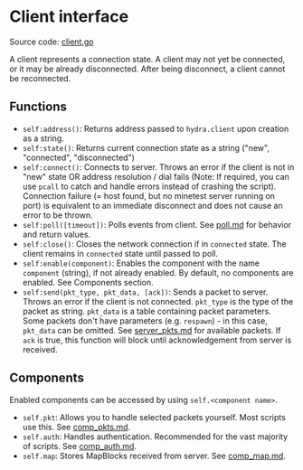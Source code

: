 # Client interface
Source code: [client.go](../client.go)

A client represents a connection state. A client may not yet be connected, or it may be already disconnected.
After being disconnect, a client cannot be reconnected.

## Functions

- `self:address()`: Returns address passed to `hydra.client` upon creation as a string.
- `self:state()`: Returns current connection state as a string ("new", "connected", "disconnected")
- `self:connect()`: Connects to server. Throws an error if the client is not in "new" state OR address resolution / dial fails (Note: If required, you can use `pcall` to catch and handle errors instead of crashing the script). Connection failure (= host found, but no minetest server running on port) is equivalent to an immediate disconnect and does not cause an error to be thrown.
- `self:poll([timeout])`: Polls events from client. See [poll.md](poll.md) for behavior and return values.
- `self:close()`: Closes the network connection if in `connected` state. The client remains in `connected` state until passed to poll.
- `self:enable(component)`: Enables the component with the name `component` (string), if not already enabled. By default, no components are enabled. See Components section.
- `self:send(pkt_type, pkt_data, [ack])`: Sends a packet to server. Throws an error if the client is not connected. `pkt_type` is the type of the packet as string. `pkt_data` is a table containing packet parameters. Some packets don't have parameters (e.g. `respawn`) - in this case, `pkt_data` can be omitted. See [server_pkts.md](server_pkts.md) for available packets. If `ack` is true, this function will block until acknowledgement from server is received.

## Components

Enabled components can be accessed by using `self.<component name>`.

- `self.pkt`: Allows you to handle selected packets yourself. Most scripts use this. See [comp_pkts.md](comp_pkts.md).
- `self.auth`: Handles authentication. Recommended for the vast majority of scripts. See [comp_auth.md](comp_auth.md).
- `self.map`: Stores MapBlocks received from server. See [comp_map.md](comp_map.md).
